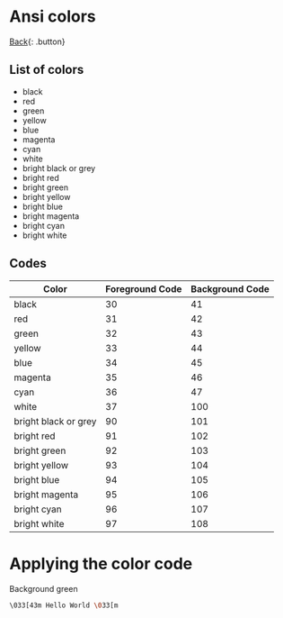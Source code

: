 # Ansi colors

[Back](../index.md#unix){: .button}

## List of colors

- black
- red
- green
- yellow
- blue
- magenta
- cyan
- white
- bright black or grey
- bright red
- bright green
- bright yellow
- bright blue
- bright magenta
- bright cyan
- bright white

## Codes

| Color                | Foreground Code | Background Code |
| -------------------- | --------------- | --------------- |
| black                | 30              |              41 |
| red                  | 31              |              42 |
| green                | 32              |              43 |
| yellow               | 33              |              44 |
| blue                 | 34              |              45 |
| magenta              | 35              |              46 |
| cyan                 | 36              |              47 |
| white                | 37              |             100 |
| bright black or grey | 90              |             101 |
| bright red           | 91              |             102 |
| bright green         | 92              |             103 |
| bright yellow        | 93              |             104 |
| bright blue          | 94              |             105 |
| bright magenta       | 95              |             106 |
| bright cyan          | 96              |             107 |
| bright white         | 97              |             108 |

# Applying the color code

Background green

```sh
\033[43m Hello World \033[m
```
